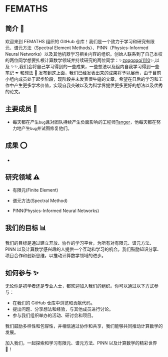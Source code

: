 # FEMATHS

## 简介 🎈

欢迎来到 FEMATHS 组织的 GitHub 仓库！我们是一个致力于学习和研究有限元、谱元方法（Spectral Element Methods）、PINN（Physics-Informed Neural Networks）以及其他机器学习相关内容的组织。创始人联系到了自己本校的两位同学想要扎根计算数学领域并持续研究的两位同学：✨[zqqqqqqj1110](https://github.com/zqqqqqqj1110)✨,以及 ✨[](https://github.com/zqqqqqqj1110)✨,我们会将自己学习得到的一些成果，一些想法以及组内自我学习得到一些笔记 ✒ 和想法 🧠 发布到这上面，我们已经发表出来的成果将予以展示，由于目前小组内成员处于起步阶段，现阶段并未发表很牛逼的文章，希望在日后的学习和工作中产生更多学术价值，实现自我突破以及为科学界提供更多更好的想法以及优秀的论文。

## 主要成员 🌿

- 每天都在产生`bug`且对团队持续产生负面影响的工程师[Tanger](https://github.com/redhat123456)，他每天都在努力地产生`bug`并试图修复他们。

## 成果 ⭕

-

## 研究领域 ⚠

- 有限元(Finite Element)

- 谱元方法(Spectral Method)

- PINN(Physics-Informed Neural Networks)

## 我们的目标 📊

我们的目标是通过建立开放、协作的学习平台，为所有对有限元、谱元方法、PINN 以及计算数学感兴趣的人提供一个互动和学习的机会。我们鼓励知识分享、项目合作和创新思维，以推动计算数学领域的进步。

## 如何参与 ✨

无论你是初学者还是专业人士，都欢迎加入我们的组织。你可以通过以下方式参与：

- 在我们的 GitHub 仓库中浏览和贡献代码。
- 提出问题、分享想法和经验，与其他成员进行讨论。
- 参与我们组织举办的活动、研讨会和项目。

我们鼓励多样性和包容性，并相信通过协作和共享，我们能够共同推动计算数学的发展。

加入我们，一起探索和学习有限元、谱元方法、PINN 以及计算数学的精彩世界 🎃！
